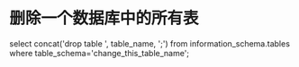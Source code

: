 # 删除一个数据库中的所有表

select concat('drop table ', table_name, ';') from information_schema.tables where table_schema='change_this_table_name';